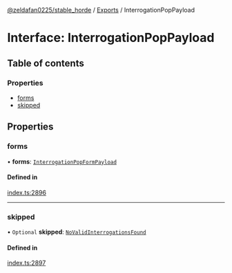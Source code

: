 [@zeldafan0225/stable_horde](../README.md) / [Exports](../modules.md) / InterrogationPopPayload

# Interface: InterrogationPopPayload

## Table of contents

### Properties

- [forms](InterrogationPopPayload.md#forms)
- [skipped](InterrogationPopPayload.md#skipped)

## Properties

### forms

• **forms**: [`InterrogationPopFormPayload`](InterrogationPopFormPayload.md)

#### Defined in

[index.ts:2896](https://github.com/ZeldaFan0225/stable_horde/blob/9241243/index.ts#L2896)

___

### skipped

• `Optional` **skipped**: [`NoValidInterrogationsFound`](NoValidInterrogationsFound.md)

#### Defined in

[index.ts:2897](https://github.com/ZeldaFan0225/stable_horde/blob/9241243/index.ts#L2897)
